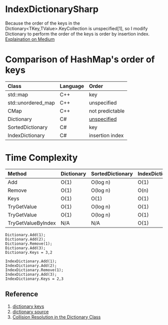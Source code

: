 # IndexDictionarySharp
Because the order of the keys in the Dictionary<TKey,TValue>.KeyCollection is unspecified[1], so I modify Dictionary to perform the order of the keys is order by insertion index.
[Explaination on Medium](https://medium.com/@lag945/c-dictionary-keys%E6%8E%92%E5%BA%8F%E6%B7%BA%E8%AB%87-58bfa45631d9)

# Comparison of HashMap's order of keys
| Class | Language | Order|
| :--- | :--- | :--- |
| std::map | C++ | key |
| std::unordered_map | C++ | unspecified |
| CMap | C++ | not predictable |
| Dictionary | C# | [unspecified](https://docs.microsoft.com/en-us/dotnet/api/system.collections.generic.dictionary-2.keys) |
| SortedDictionary | C# | key |
| IndexDictionary | C# | insertion index |


# Time Complexity
| Method | Dictionary | SortedDictionary| IndexDictionary|
| :--- | :--- | :--- |:--- |
| Add | O(1) | O(log n) | O(1) |
| Remove | O(1) | O(log n) | O(n) |
| Keys | O(1) | O(1) | O(1) |
| TryGetValue | O(1) | O(log n) | O(1) |
| TryGetValue | O(1) | O(log n) | O(1) |
| TryGetValueByIndex | N/A | N/A | O(1) |

```
Dictionary.Add(1);
Dictionary.Add(2);
Dictionary.Remove(1);
Dictionary.Add(3);
Dictionary.Keys = 3,2

IndexDictionary.Add(1);
IndexDictionary.Add(2);
IndexDictionary.Remove(1);
IndexDictionary.Add(3);
IndexDictionary.Keys = 2,3
```

## Reference
1. [dictionary keys](https://docs.microsoft.com/en-us/dotnet/api/system.collections.generic.dictionary-2.keys)
1. [dictionary source](https://github.com/microsoft/referencesource/blob/master/mscorlib/system/collections/generic/dictionary.cs)
1. [Collision Resolution in the Dictionary Class](https://docs.microsoft.com/en-us/previous-versions/ms379571)
